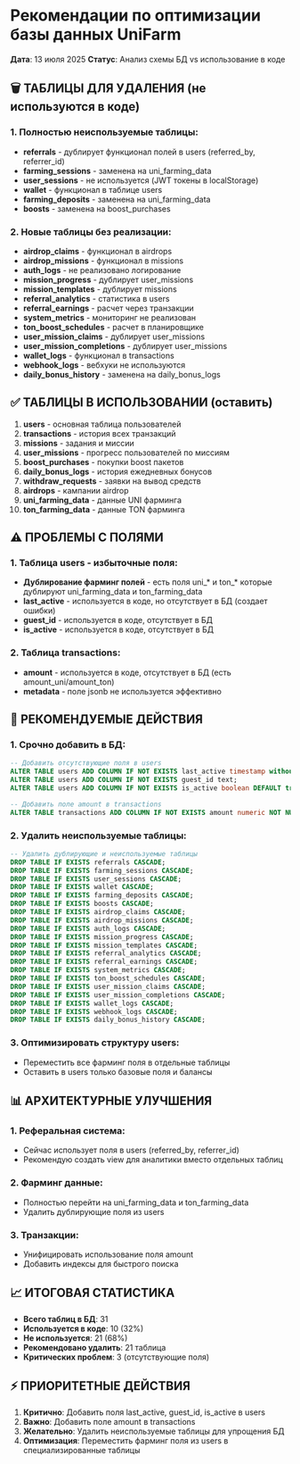 # Рекомендации по оптимизации базы данных UniFarm
**Дата**: 13 июля 2025
**Статус**: Анализ схемы БД vs использование в коде

## 🗑️ ТАБЛИЦЫ ДЛЯ УДАЛЕНИЯ (не используются в коде)

### 1. Полностью неиспользуемые таблицы:
- **referrals** - дублирует функционал полей в users (referred_by, referrer_id)
- **farming_sessions** - заменена на uni_farming_data
- **user_sessions** - не используется (JWT токены в localStorage)
- **wallet** - функционал в таблице users
- **farming_deposits** - заменена на uni_farming_data
- **boosts** - заменена на boost_purchases

### 2. Новые таблицы без реализации:
- **airdrop_claims** - функционал в airdrops
- **airdrop_missions** - функционал в missions
- **auth_logs** - не реализовано логирование
- **mission_progress** - дублирует user_missions
- **mission_templates** - дублирует missions
- **referral_analytics** - статистика в users
- **referral_earnings** - расчет через транзакции
- **system_metrics** - мониторинг не реализован
- **ton_boost_schedules** - расчет в планировщике
- **user_mission_claims** - дублирует user_missions
- **user_mission_completions** - дублирует user_missions
- **wallet_logs** - функционал в transactions
- **webhook_logs** - вебхуки не используются
- **daily_bonus_history** - заменена на daily_bonus_logs

## ✅ ТАБЛИЦЫ В ИСПОЛЬЗОВАНИИ (оставить)

1. **users** - основная таблица пользователей
2. **transactions** - история всех транзакций
3. **missions** - задания и миссии
4. **user_missions** - прогресс пользователей по миссиям
5. **boost_purchases** - покупки boost пакетов
6. **daily_bonus_logs** - история ежедневных бонусов
7. **withdraw_requests** - заявки на вывод средств
8. **airdrops** - кампании airdrop
9. **uni_farming_data** - данные UNI фарминга
10. **ton_farming_data** - данные TON фарминга

## ⚠️ ПРОБЛЕМЫ С ПОЛЯМИ

### 1. Таблица users - избыточные поля:
- **Дублирование фарминг полей** - есть поля uni_* и ton_* которые дублируют uni_farming_data и ton_farming_data
- **last_active** - используется в коде, но отсутствует в БД (создает ошибки)
- **guest_id** - используется в коде, отсутствует в БД
- **is_active** - используется в коде, отсутствует в БД

### 2. Таблица transactions:
- **amount** - используется в коде, отсутствует в БД (есть amount_uni/amount_ton)
- **metadata** - поле jsonb не используется эффективно

## 🔧 РЕКОМЕНДУЕМЫЕ ДЕЙСТВИЯ

### 1. Срочно добавить в БД:
```sql
-- Добавить отсутствующие поля в users
ALTER TABLE users ADD COLUMN IF NOT EXISTS last_active timestamp without time zone;
ALTER TABLE users ADD COLUMN IF NOT EXISTS guest_id text;
ALTER TABLE users ADD COLUMN IF NOT EXISTS is_active boolean DEFAULT true;

-- Добавить поле amount в transactions
ALTER TABLE transactions ADD COLUMN IF NOT EXISTS amount numeric NOT NULL DEFAULT 0;
```

### 2. Удалить неиспользуемые таблицы:
```sql
-- Удалить дублирующие и неиспользуемые таблицы
DROP TABLE IF EXISTS referrals CASCADE;
DROP TABLE IF EXISTS farming_sessions CASCADE;
DROP TABLE IF EXISTS user_sessions CASCADE;
DROP TABLE IF EXISTS wallet CASCADE;
DROP TABLE IF EXISTS farming_deposits CASCADE;
DROP TABLE IF EXISTS boosts CASCADE;
DROP TABLE IF EXISTS airdrop_claims CASCADE;
DROP TABLE IF EXISTS airdrop_missions CASCADE;
DROP TABLE IF EXISTS auth_logs CASCADE;
DROP TABLE IF EXISTS mission_progress CASCADE;
DROP TABLE IF EXISTS mission_templates CASCADE;
DROP TABLE IF EXISTS referral_analytics CASCADE;
DROP TABLE IF EXISTS referral_earnings CASCADE;
DROP TABLE IF EXISTS system_metrics CASCADE;
DROP TABLE IF EXISTS ton_boost_schedules CASCADE;
DROP TABLE IF EXISTS user_mission_claims CASCADE;
DROP TABLE IF EXISTS user_mission_completions CASCADE;
DROP TABLE IF EXISTS wallet_logs CASCADE;
DROP TABLE IF EXISTS webhook_logs CASCADE;
DROP TABLE IF EXISTS daily_bonus_history CASCADE;
```

### 3. Оптимизировать структуру users:
- Переместить все фарминг поля в отдельные таблицы
- Оставить в users только базовые поля и балансы

## 📊 АРХИТЕКТУРНЫЕ УЛУЧШЕНИЯ

### 1. Реферальная система:
- Сейчас использует поля в users (referred_by, referrer_id)
- Рекомендую создать view для аналитики вместо отдельных таблиц

### 2. Фарминг данные:
- Полностью перейти на uni_farming_data и ton_farming_data
- Удалить дублирующие поля из users

### 3. Транзакции:
- Унифицировать использование поля amount
- Добавить индексы для быстрого поиска

## 📈 ИТОГОВАЯ СТАТИСТИКА

- **Всего таблиц в БД**: 31
- **Используется в коде**: 10 (32%)
- **Не используется**: 21 (68%)
- **Рекомендовано удалить**: 21 таблица
- **Критических проблем**: 3 (отсутствующие поля)

## ⚡ ПРИОРИТЕТНЫЕ ДЕЙСТВИЯ

1. **Критично**: Добавить поля last_active, guest_id, is_active в users
2. **Важно**: Добавить поле amount в transactions
3. **Желательно**: Удалить неиспользуемые таблицы для упрощения БД
4. **Оптимизация**: Переместить фарминг поля из users в специализированные таблицы